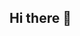 ## Hi there 👋

<!--
**StrawberryPuppy/StrawberryPuppy** is a ✨ _special_ ✨ repository because its `README.md` (this file) appears on your GitHub profile.

https://marketplace.loji.com.br/storage/uploads/iJBuIkutrq9ubzY2RBStFHM7LSvxLDArmnLkSUW6.jpg
![](link)https://www.google.com/url?sa=i&url=https%3A%2F%2Fgifdb.com%2Fbom-dia&psig=AOvVaw2NK17U0sLaDFUlGHTT_XUh&ust=1723300944159000&source=images&cd=vfe&opi=89978449&ved=0CA4QjRxqFwoTCOiQubqS6IcDFQAAAAAdAAAAABAE
